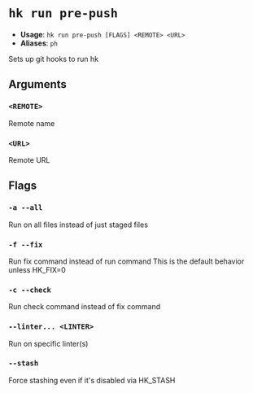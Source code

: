 # `hk run pre-push`

- **Usage**: `hk run pre-push [FLAGS] <REMOTE> <URL>`
- **Aliases**: `ph`

Sets up git hooks to run hk

## Arguments

### `<REMOTE>`

Remote name

### `<URL>`

Remote URL

## Flags

### `-a --all`

Run on all files instead of just staged files

### `-f --fix`

Run fix command instead of run command This is the default behavior unless HK_FIX=0

### `-c --check`

Run check command instead of fix command

### `--linter... <LINTER>`

Run on specific linter(s)

### `--stash`

Force stashing even if it's disabled via HK_STASH
